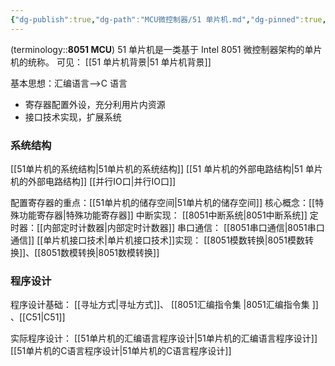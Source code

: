 ```yaml
---
{"dg-publish":true,"dg-path":"MCU微控制器/51 单片机.md","dg-pinned":true,"tags":["Subject"],"permalink":"/MCU微控制器/51 单片机/","pinned":true,"dgPassFrontmatter":true,"noteIcon":"","created":"2024-05-21T15:20:27.707+08:00","updated":"2024-08-29T22:22:55.473+08:00"}
---
```


(terminology::**8051 MCU**)
51 单片机是一类基于 Intel 8051 微控制器架构的单片机的统称。
可见： [[51 单片机背景\|51 单片机背景]]

基本思想：汇编语言-->C 语言
- 寄存器配置外设，充分利用片内资源
- 接口技术实现，扩展系统
### 系统结构
[[51单片机的系统结构\|51单片机的系统结构]]
[[51 单片机的外部电路结构\|51 单片机的外部电路结构]]
[[并行IO口\|并行IO口]]

配置寄存器的重点：[[51单片机的储存空间\|51单片机的储存空间]]
核心概念：[[特殊功能寄存器\|特殊功能寄存器]]
中断实现： [[8051中断系统\|8051中断系统]]
定时器：[[内部定时计数器\|内部定时计数器]]
串口通信： [[8051串口通信\|8051串口通信]]
[[单片机接口技术\|单片机接口技术]]实现：
[[8051模数转换\|8051模数转换]]、[[8051数模转换\|8051数模转换]]

### 程序设计
程序设计基础：
[[寻址方式\|寻址方式]]、 [[8051汇编指令集 \|8051汇编指令集 ]] 、[[C51\|C51]]

实际程序设计：
[[51单片机的汇编语言程序设计\|51单片机的汇编语言程序设计]]
[[51单片机的C语言程序设计\|51单片机的C语言程序设计]]

